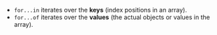 - `for...in` iterates over the **keys** (index positions in an array).
- `for...of` iterates over the **values** (the actual objects or values in the array).